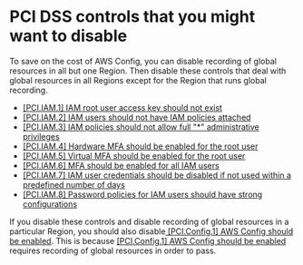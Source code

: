 # PCI DSS controls that you might want to disable<a name="securityhub-standards-pcidss-to-disable"></a>

To save on the cost of AWS Config, you can disable recording of global resources in all but one Region\. Then disable these controls that deal with global resources in all Regions except for the Region that runs global recording\.
+ [\[PCI\.IAM\.1\] IAM root user access key should not exist](securityhub-pci-controls.md#pcidss-iam-1)
+ [\[PCI\.IAM\.2\] IAM users should not have IAM policies attached](securityhub-pci-controls.md#pcidss-iam-2)
+ [\[PCI\.IAM\.3\] IAM policies should not allow full "\*" administrative privileges](securityhub-pci-controls.md#pcidss-iam-3)
+ [\[PCI\.IAM\.4\] Hardware MFA should be enabled for the root user](securityhub-pci-controls.md#pcidss-iam-4)
+ [\[PCI\.IAM\.5\] Virtual MFA should be enabled for the root user](securityhub-pci-controls.md#pcidss-iam-5)
+ [\[PCI\.IAM\.6\] MFA should be enabled for all IAM users](securityhub-pci-controls.md#pcidss-iam-6)
+ [\[PCI\.IAM\.7\] IAM user credentials should be disabled if not used within a predefined number of days](securityhub-pci-controls.md#pcidss-iam-7)
+ [\[PCI\.IAM\.8\] Password policies for IAM users should have strong configurations](securityhub-pci-controls.md#pcidss-iam-8)

If you disable these controls and disable recording of global resources in a particular Region, you should also disable[ \[PCI\.Config\.1\] AWS Config should be enabled](securityhub-pci-controls.md#pcidss-config-1)\. This is because [ \[PCI\.Config\.1\] AWS Config should be enabled](securityhub-pci-controls.md#pcidss-config-1) requires recording of global resources in order to pass\.
